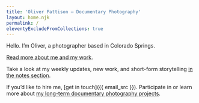```yaml
---
title: 'Oliver Pattison – Documentary Photography'
layout: home.njk
permalink: /
eleventyExcludeFromCollections: true
---
```


Hello. I’m Oliver, a photographer based in Colorado Springs.

[Read more about me and my work](/about/).

Take a look at my weekly updates, new work, and short-form storytelling [in the notes section](/notes/).

If you’d like to hire me, [get in touch]({{ email_src }}). Participate in or learn more about [my long-term documentary photography projects](/projects/).
